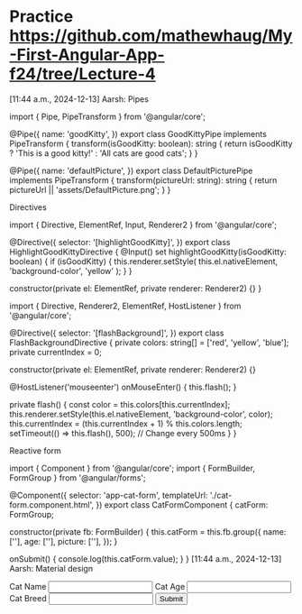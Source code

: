 # Practice  https://github.com/mathewhaug/My-First-Angular-App-f24/tree/Lecture-4



[11:44 a.m., 2024-12-13] Aarsh: Pipes

import { Pipe, PipeTransform } from '@angular/core';

@Pipe({
  name: 'goodKitty',
})
export class GoodKittyPipe implements PipeTransform {
  transform(isGoodKitty: boolean): string {
    return isGoodKitty
      ? 'This is a good kitty!'
      : 'All cats are good cats';
  }
}

@Pipe({
  name: 'defaultPicture',
})
export class DefaultPicturePipe implements PipeTransform {
  transform(pictureUrl: string): string {
    return pictureUrl || 'assets/DefaultPicture.png';
  }
}


Directives 


import { Directive, ElementRef, Input, Renderer2 } from '@angular/core';

@Directive({
  selector: '[highlightGoodKitty]',
})
export class HighlightGoodKittyDirective {
  @Input() set highlightGoodKitty(isGoodKitty: boolean) {
    if (isGoodKitty) {
      this.renderer.setStyle(
        this.el.nativeElement,
        'background-color',
        'yellow'
      );
    }
  }

  constructor(private el: ElementRef, private renderer: Renderer2) {}
}


import { Directive, Renderer2, ElementRef, HostListener } from '@angular/core';

@Directive({
  selector: '[flashBackground]',
})
export class FlashBackgroundDirective {
  private colors: string[] = ['red', 'yellow', 'blue'];
  private currentIndex = 0;

  constructor(private el: ElementRef, private renderer: Renderer2) {}

  @HostListener('mouseenter') onMouseEnter() {
    this.flash();
  }

  private flash() {
    const color = this.colors[this.currentIndex];
    this.renderer.setStyle(this.el.nativeElement, 'background-color', color);
    this.currentIndex = (this.currentIndex + 1) % this.colors.length;
    setTimeout(() => this.flash(), 500); // Change every 500ms
  }
}


Reactive form 



import { Component } from '@angular/core';
import { FormBuilder, FormGroup } from '@angular/forms';

@Component({
  selector: 'app-cat-form',
  templateUrl: './cat-form.component.html',
})
export class CatFormComponent {
  catForm: FormGroup;

  constructor(private fb: FormBuilder) {
    this.catForm = this.fb.group({
      name: [''],
      age: [''],
      picture: [''],
    });
  }

  onSubmit() {
    console.log(this.catForm.value);
  }
}
[11:44 a.m., 2024-12-13] Aarsh: Material design 

<mat-form-field>
  <mat-label>Cat Name</mat-label>
  <input matInput formControlName="name" />
</mat-form-field>

<mat-form-field>
  <mat-label>Cat Age</mat-label>
  <input matInput type="number" formControlName="age" />
</mat-form-field>

<mat-form-field>
  <mat-label>Cat Breed</mat-label>
  <input matInput formControlName="breed" />
</mat-form-field>

<button mat-raised-button color="primary" type="submit">
  Submit
</button>
